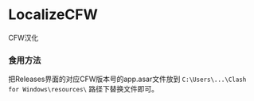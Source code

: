 # LocalizeCFW
CFW汉化

### 食用方法

把Releases界面的对应CFW版本号的app.asar文件放到 `C:\Users\...\Clash for Windows\resources\` 路径下替换文件即可。
